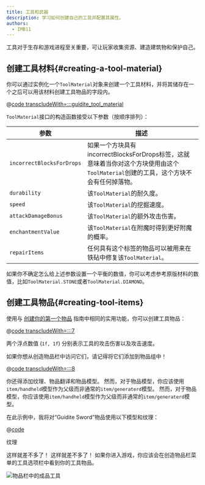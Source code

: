 ```yaml
---
title: 工具和武器
description: 学习如何创建自己的工具并配置其属性。
authors:
  - IMB11
---
```


工具对于生存和游戏进程至关重要，可让玩家收集资源、建造建筑物和保护自己。

## 创建工具材料{#creating-a-tool-material}

你可以通过实例化一个`ToolMaterial`对象来创建一个工具材料，并将其储存在一个之后可以用该材料创建工具物品的字段内。

@[code transcludeWith=:::guidite_tool_material](@/reference/latest/src/main/java/com/example/docs/item/ModItems.java)

`ToolMaterial`接口的构造函数接受以下参数（按顺序排列）：

| 参数                        | 描述                                                                                   |
| ------------------------- | ------------------------------------------------------------------------------------ |
| `incorrectBlocksForDrops` | 如果一个方块具有incorrectBlocksForDrops标签，这就意味着当你对这个方块使用由这个`ToolMaterial`创建的工具，这个方块不会有任何掉落物。 |
| `durability`              | 该`ToolMaterial`的耐久度。                                                                 |
| `speed`                   | 该`ToolMaterial`的挖掘速度。                                                                |
| `attackDamageBonus`       | 该`ToolMaterial`的额外攻击伤害。                                                              |
| `enchantmentValue`        | 该`ToolMaterial`在附魔时得到更好附魔的概率。                                                        |
| `repairItems`             | 任何具有这个标签的物品可以被用来在铁砧中修复该`ToolMaterial`。                                               |

如果你不确定怎么给上述参数设置一个平衡的数值，你可以考虑参考原版材料的数值，比如`ToolMaterial.STONE`或者`ToolMaterial.DIAMOND`。

## 创建工具物品{#creating-tool-items}

使用与 [创建你的第一个物品](./first-item) 指南中相同的实用功能，你可以创建工具物品：

@[code transcludeWith=:::7](@/reference/latest/src/main/java/com/example/docs/item/ModItems.java)

两个浮点数值 (`1f, 1f`) 分别表示工具的攻击伤害以及攻击速度。

如果你想从创造物品栏中访问它们，请记得将它们添加到物品组中！

@[code transcludeWith=:::8](@/reference/latest/src/main/java/com/example/docs/item/ModItems.java)

你还得添加纹理、物品翻译和物品模型。 然而，对于物品模型，你应该使用`item/handheld`模型作为父级而非通常的`item/generaterd`模型。 然而，对于物品模型，你应该使用`item/handheld`模型作为父级而非通常的`item/generaterd`模型。

在此示例中，我将对“Guidite Sword”物品使用以下模型和纹理：

@[code](@/reference/latest/src/main/generated/assets/fabric-docs-reference/models/item/guidite_sword.json)

<DownloadEntry visualURL="/assets/develop/items/tools_0.png" downloadURL="/assets/develop/items/tools_0_small.png">纹理</DownloadEntry>

这样就差不多了！ 这样就差不多了！ 如果你进入游戏，你应该会在创造物品栏菜单的工具选项栏中看到你的工具物品。

![物品栏中的成品工具](/assets/develop/items/tools_1.png)
